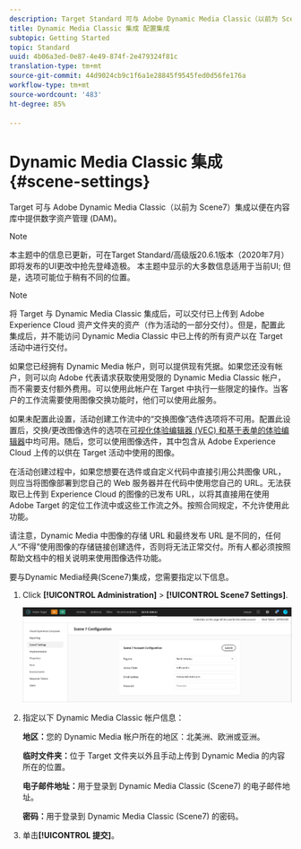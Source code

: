 ```yaml
---
description: Target Standard 可与 Adobe Dynamic Media Classic（以前为 Scene7）集成以便在内容库中提供数字资产管理 (DAM)。
title: Dynamic Media Classic 集成 配置集成
subtopic: Getting Started
topic: Standard
uuid: 4b06a3ed-0e87-4e49-874f-2e479324f81c
translation-type: tm+mt
source-git-commit: 44d9024cb9c1f6a1e28845f9545fed0d56fe176a
workflow-type: tm+mt
source-wordcount: '483'
ht-degree: 85%

---
```



# Dynamic Media Classic 集成{#scene-settings}

Target 可与 Adobe Dynamic Media Classic（以前为 Scene7）集成以便在内容库中提供数字资产管理 (DAM)。

>[!NOTE]
>
>本主题中的信息已更新，可在Target Standard/高级版20.6.1版本（2020年7月）即将发布的UI更改中抢先登峰造极。 本主题中显示的大多数信息适用于当前UI; 但是，选项可能位于稍有不同的位置。

>[!NOTE]
>
>将 Target 与 Dynamic Media Classic 集成后，可以交付已上传到 Adobe Experience Cloud 资产文件夹的资产（作为活动的一部分交付）。但是，配置此集成后，并不能访问 Dynamic Media Classic 中已上传的所有资产以在 Target 活动中进行交付。

如果您已经拥有 Dynamic Media 帐户，则可以提供现有凭据。如果您还没有帐户，则可以向 Adobe 代表请求获取使用受限的 Dynamic Media Classic 帐户，而不需要支付额外费用。可以使用此帐户在 Target 中执行一些限定的操作。当客户的工作流需要使用图像交换功能时，他们可以使用此服务。

如果未配置此设置，活动创建工作流中的“交换图像”选件选项将不可用。配置此设置后，交换/更改图像选件的选项在[可视化体验编辑器 (VEC) 和基于表单的体验编辑器](../c-experiences/experiences.md#concept_A2E10F6AFB3D4AEAB6951EE14688848D)中均可用。随后，您可以使用图像选件，其中包含从 Adobe Experience Cloud 上传的以供在 Target 活动中使用的图像。

在活动创建过程中，如果您想要在选件或自定义代码中直接引用公共图像 URL，则应当将图像部署到您自己的 Web 服务器并在代码中使用您自己的 URL。无法获取已上传到 Experience Cloud 的图像的已发布 URL，以将其直接用在使用 Adobe Target 的定位工作流中或这些工作流之外。按照合同规定，不允许使用此功能。

请注意，Dynamic Media 中图像的存储 URL 和最终发布 URL 是不同的，任何人“不得”使用图像的存储链接创建选件，否则将无法正常交付。所有人都必须按照帮助文档中的相关说明来使用图像选件功能。

要与Dynamic Media经典(Scene7)集成，您需要指定以下信息。

1. Click **[!UICONTROL Administration]** > **[!UICONTROL Scene7 Settings]**.

   ![Scene7页面](/help/administrating-target/assets/scene7.png)

1. 指定以下 Dynamic Media Classic 帐户信息：

   **地区：**&#x200B;您的 Dynamic Media 帐户所在的地区：北美洲、欧洲或亚洲。

   **临时文件夹：**&#x200B;位于 Target 文件夹以外且手动上传到 Dynamic Media 的内容所在的位置。

   **电子邮件地址：**&#x200B;用于登录到 Dynamic Media Classic (Scene7) 的电子邮件地址。

   **密码：**&#x200B;用于登录到 Dynamic Media Classic (Scene7) 的密码。

1. 单击&#x200B;**[!UICONTROL 提交]**。

